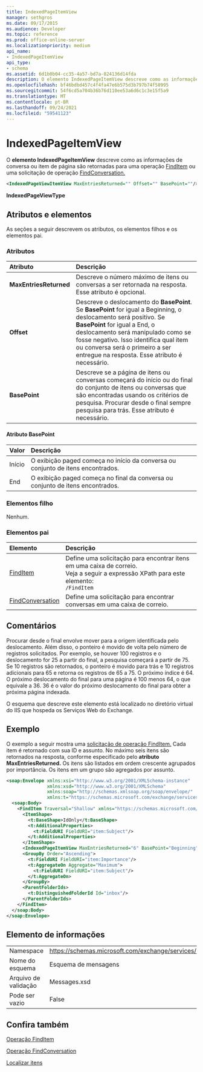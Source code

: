 ```yaml
---
title: IndexedPageItemView
manager: sethgros
ms.date: 09/17/2015
ms.audience: Developer
ms.topic: reference
ms.prod: office-online-server
ms.localizationpriority: medium
api_name:
- IndexedPageItemView
api_type:
- schema
ms.assetid: 6d1b0b04-cc35-4a57-bd7a-824136d14fda
description: O elemento IndexedPageItemView descreve como as informações de conversa ou item de página são retornadas para uma operação FindItem ou uma solicitação de operação FindConversation.
ms.openlocfilehash: bf46bdbd457c4f4fa47e6b575d3b797b74f58995
ms.sourcegitcommit: 54f6cd5a704b36b76d110ee53a6d6c1c3e15f5a9
ms.translationtype: MT
ms.contentlocale: pt-BR
ms.lasthandoff: 09/24/2021
ms.locfileid: "59541123"
---
```

# <a name="indexedpageitemview"></a>IndexedPageItemView

O **elemento IndexedPageItemView** descreve como as informações de conversa ou item de página são retornadas para uma operação [FindItem](finditem-operation.md) ou uma solicitação de operação [FindConversation.](findconversation-operation.md) 
  
```XML
<IndexedPageViewItemView MaxEntriesReturned="" Offset="" BasePoint=""/>
```

 **IndexedPageViewType**
## <a name="attributes-and-elements"></a>Atributos e elementos

As seções a seguir descrevem os atributos, os elementos filhos e os elementos pai.
  
### <a name="attributes"></a>Atributos

|**Atributo**|**Descrição**|
|:-----|:-----|
|**MaxEntriesReturned** <br/> |Descreve o número máximo de itens ou conversas a ser retornada na resposta. Esse atributo é opcional.  <br/> |
|**Offset** <br/> |Descreve o deslocamento do **BasePoint**. Se **BasePoint** for igual a Beginning, o deslocamento será positivo. Se **BasePoint** for igual a End, o deslocamento será manipulado como se fosse negativo. Isso identifica qual item ou conversa será o primeiro a ser entregue na resposta. Esse atributo é necessário.  <br/> |
|**BasePoint** <br/> |Descreve se a página de itens ou conversas começará do início ou do final do conjunto de itens ou conversas que são encontradas usando os critérios de pesquisa. Procurar desde o final sempre pesquisa para trás. Esse atributo é necessário.  <br/> |
   
#### <a name="basepoint-attribute"></a>Atributo BasePoint

|**Valor**|**Descrição**|
|:-----|:-----|
|Início  <br/> |O exibição paged começa no início da conversa ou conjunto de itens encontrados.  <br/> |
|End  <br/> |O exibição paged começa no final da conversa ou conjunto de itens encontrados.  <br/> |
   
### <a name="child-elements"></a>Elementos filho

Nenhum.
  
### <a name="parent-elements"></a>Elementos pai

|**Elemento**|**Descrição**|
|:-----|:-----|
|[FindItem](finditem.md) <br/> |Define uma solicitação para encontrar itens em uma caixa de correio.  <br/> Veja a seguir a expressão XPath para este elemento:  <br/>  `/FindItem` <br/> |
|[FindConversation](findconversation.md) <br/> |Define uma solicitação para encontrar conversas em uma caixa de correio.  <br/> |
   
## <a name="remarks"></a>Comentários

Procurar desde o final envolve mover para a origem identificada pelo deslocamento. Além disso, o ponteiro é movido de volta pelo número de registros solicitados. Por exemplo, se houver 100 registros e o deslocamento for 25 a partir do final, a pesquisa começará a partir de 75. Se 10 registros são retornados, o ponteiro é movido para trás e 10 registros adicionais para 65 e retorna os registros de 65 a 75. O próximo índice é 64. O próximo deslocamento do final para uma página é 100 menos 64, o que equivale a 36. 36 é o valor do próximo deslocamento do final para obter a próxima página indexada.
  
O esquema que descreve este elemento está localizado no diretório virtual do IIS que hospeda os Serviços Web do Exchange.
  
## <a name="example"></a>Exemplo

O exemplo a seguir mostra uma [solicitação de operação FindItem.](finditem-operation.md) Cada item é retornado com sua ID e assunto. No máximo seis itens são retornados na resposta, conforme especificado pelo **atributo MaxEntriesReturned.** Os itens são listados em ordem crescente agrupados por importância. Os itens em um grupo são agregados por assunto. 
  
```XML
<soap:Envelope xmlns:xsi="http://www.w3.org/2001/XMLSchema-instance"
               xmlns:xsd="http://www.w3.org/2001/XMLSchema"
               xmlns:soap="http://schemas.xmlsoap.org/soap/envelope/"
               xmlns:t="https://schemas.microsoft.com/exchange/services/2006/types">
  <soap:Body>
    <FindItem Traversal="Shallow" xmlns="https://schemas.microsoft.com/exchange/services/2006/messages">
      <ItemShape>
        <t:BaseShape>IdOnly</t:BaseShape>
        <t:AdditionalProperties>
          <t:FieldURI FieldURI="item:Subject"/>
        </t:AdditionalProperties>
      </ItemShape>
      <IndexedPageItemView MaxEntriesReturned="6" BasePoint="Beginning" Offset="0" />
      <GroupBy Order="Ascending">
        <t:FieldURI FieldURI="item:Importance"/>
        <t:AggregateOn Aggregate="Maximum">
          <t:FieldURI FieldURI="item:Subject"/>
        </t:AggregateOn>
      </GroupBy>
      <ParentFolderIds>
        <t:DistinguishedFolderId Id="inbox"/>
      </ParentFolderIds>
    </FindItem>
  </soap:Body>
</soap:Envelope>
```

## <a name="element-information"></a>Elemento de informações

|||
|:-----|:-----|
|Namespace  <br/> |https://schemas.microsoft.com/exchange/services/2006/messages  <br/> |
|Nome do esquema  <br/> |Esquema de mensagens  <br/> |
|Arquivo de validação  <br/> |Messages.xsd  <br/> |
|Pode ser vazio  <br/> |False  <br/> |
   
## <a name="see-also"></a>Confira também



[Operação FindItem](finditem-operation.md)
  
[Operação FindConversation](findconversation-operation.md)


[Localizar itens](https://msdn.microsoft.com/library/63af1f9c-464b-4fca-9ae3-3d60f24ca93c%28Office.15%29.aspx)

